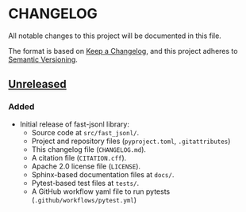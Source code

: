 # CHANGELOG

All notable changes to this project will be documented in this file.

The format is based on [Keep a Changelog](https://keepachangelog.com/en/1.0.0/),
and this project adheres to [Semantic Versioning](https://semver.org/spec/v2.0.0.html).

## [Unreleased]
### Added
- Initial release of fast-jsonl library:
  - Source code at `src/fast_jsonl/`.
  - Project and repository files (`pyproject.toml`, `.gitattributes`)
  - This changelog file (`CHANGELOG.md`).
  - A citation file (`CITATION.cff`).
  - Apache 2.0 license file (`LICENSE`).
  - Sphinx-based documentation files at `docs/`.
  - Pytest-based test files at `tests/`.
  - A GitHub workflow yaml file to run pytests
    (`.github/workflows/pytest.yml`)

[Unreleased]: https://github.com/mathewhuen/fast-jsonl
